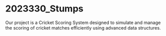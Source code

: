 # 2023330_Stumps
Our project is a Cricket Scoring System designed to simulate and manage the scoring of cricket matches efficiently using advanced data structures.
